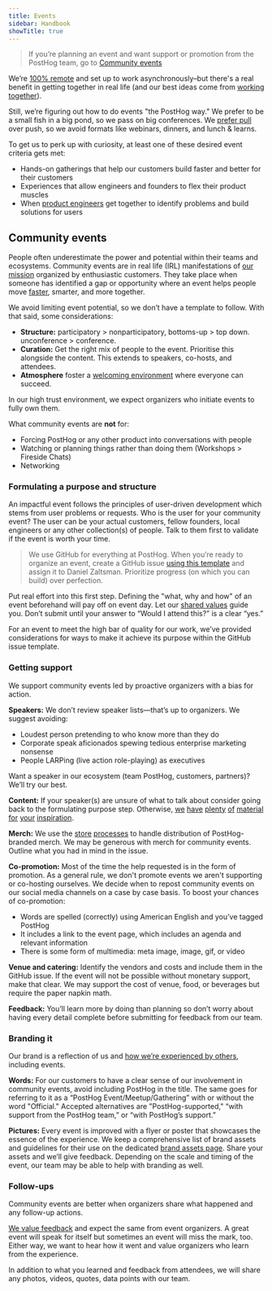 ```yaml
---
title: Events
sidebar: Handbook
showTitle: true
---
```


> If you’re planning an event and want support or promotion from the PostHog team, go to [Community events](#community-events)

We’re [100% remote](handbook/company/culture) and set up to work asynchronously–but there's a real benefit in getting together in real life (and our best ideas come from [working together](handbook/company/offsites)).

Still, we’re figuring out how to do events "the PostHog way." We prefer to be a small fish in a big pond, so we pass on big conferences. We [prefer pull](handbook/growth/marketing#2-pull-dont-push) over push, so we avoid formats like webinars, dinners, and lunch & learns.

To get us to perk up with curiosity, at least one of these desired event criteria gets met:

  - Hands-on gatherings that help our customers build faster and better for their customers
  - Experiences that allow engineers and founders to flex their product muscles
  - When [product engineers](blog/what-is-a-product-engineer) get together to identify problems and build solutions for users

## Community events

People often underestimate the power and potential within their teams and ecosystems. Community events are in real life (IRL) manifestations of [our mission](handbook/why-does-posthog-exist#our-mission) organized by enthusiastic customers. They take place when someone has identified a gap or opportunity where an event helps people move [faster](newsletter/this-is-why-youre-not-shipping), smarter, and more together.

We avoid limiting event potential, so we don’t have a template to follow. With that said, some considerations:

  - **Structure:** participatory > nonparticipatory, bottoms-up > top down. unconference > conference.
  - **Curation:** Get the right mix of people to the event. Prioritise this alongside the content. This extends to speakers, co-hosts, and attendees.
  - **Atmosphere** foster a [welcoming environment](handbook/company/grown-ups#things-we-do-to-create-a-welcoming-environment) where everyone can succeed.

In our high trust environment, we expect organizers who initiate events to fully own them.

What community events are **not** for:

  - Forcing PostHog or any other product into conversations with people
  - Watching or planning things rather than doing them (Workshops > Fireside Chats)
  - Networking

### Formulating a purpose and structure

An impactful event follows the principles of user-driven development which stems from user problems or requests. Who is the user for your community event? The user can be your actual customers, fellow founders, local engineers or any other collection(s) of people. Talk to them first to validate if the event is worth your time.

> We use GitHub for everything at PostHog. When you’re ready to organize an event, create a GitHub issue [using this template](https://github.com/PostHog/meta/issues/new?template=event-plan.md) and assign it to Daniel Zaltsman. Prioritize progress (on which you can build) over perfection.

Put real effort into this first step. Defining the "what, why and how" of an event beforehand will pay off on event day. Let our [shared values](handbook/values) guide you. Don’t submit until your answer to “Would I attend this?” is a clear “yes.”

For an event to meet the high bar of quality for our work, we’ve provided considerations for ways to make it achieve its purpose within the GitHub issue template.

### Getting support

We support community events led by proactive organizers with a bias for action.

**Speakers:** We don’t review speaker lists—that’s up to organizers. We suggest avoiding:

  - Loudest person pretending to who know more than they do
  - Corporate speak aficionados spewing tedious enterprise marketing nonsense
  - People LARPing (live action role-playing) as executives

Want a speaker in our ecosystem (team PostHog, customers, partners)? We’ll try our best.

**Content:** If your speaker(s) are unsure of what to talk about consider going back to the formulating purpose step. Otherwise, [we](founders) [have](founders/product-market-fit-game) [plenty](handbook) [of](about) [material](https://newsletter.posthog.com/) [for](https://www.youtube.com/channel/UCn4mJ4kK5KVSvozJre645LA) [your](questions) [inspiration](docs).

**Merch:** We use the [store](merch) [processes](handbook/company/merch-store) to handle distribution of PostHog-branded merch. We may be generous with merch for community events. Outline what you had in mind in the issue.

**Co-promotion:** Most of the time the help requested is in the form of promotion. As a general rule, we don't promote events we aren't supporting or co-hosting ourselves. We decide when to repost community events on our social media channels on a case by case basis. To boost your chances of co-promotion:

  - Words are spelled (correctly) using American English and you’ve tagged PostHog
  - It includes a link to the event page, which includes an agenda and relevant information
  - There is some form of multimedia: meta image, image, gif, or video

**Venue and catering:** Identify the vendors and costs and include them in the GitHub issue. If the event will not be possible without monetary support, make that clear. We may support the cost of venue, food, or beverages but require the paper napkin math.

**Feedback:** You’ll learn more by doing than planning so don’t worry about having every detail complete before submitting for feedback from our team.

### Branding it

Our brand is a reflection of us and [how we’re experienced by others](blog/brand), including events.

**Words:** For our customers to have a clear sense of our involvement in community events, avoid including PostHog in the title. The same goes for referring to it as a “PostHog Event/Meetup/Gathering” with or without the word "Official." Accepted alternatives are "PostHog-supported," “with support from the PostHog team,” or “with PostHog’s support.”

**Pictures:** Every event is improved with a flyer or poster that showcases the essence of the experience. We keep a comprehensive list of brand assets and guidelines for their use on the dedicated [brand assets page](handbook/company/brand-assets). Share your assets and we’ll give feedback. Depending on the scale and timing of the event, our team may be able to help with branding as well.

### Follow-ups

Community events are better when organizers share what happened and any follow-up actions.

[We value feedback](handbook/people/feedback) and expect the same from event organizers. A great event will speak for itself but sometimes an event will miss the mark, too. Either way, we want to hear how it went and value organizers who learn from the experience.

In addition to what you learned and feedback from attendees, we will share any photos, videos, quotes, data points with our team.